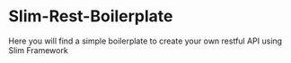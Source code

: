 # Slim-Rest-Boilerplate
Here you will find a simple boilerplate to create your own restful API using Slim Framework
